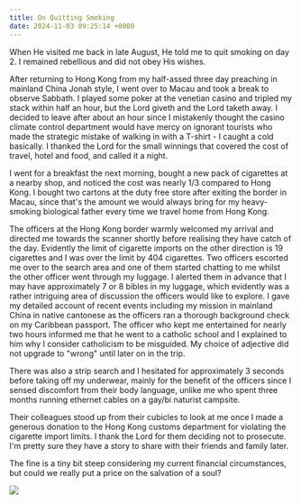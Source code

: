 ```yaml
---
title: On Quitting Smoking
date: 2024-11-03 09:25:14 +0000
---
```


When He visited me back in late August, He told me to quit smoking on day 2. I remained rebellious and did not obey His wishes.

After returning to Hong Kong from my half-assed three day preaching in mainland China Jonah style, I went over to Macau and took a break to observe Sabbath. I played some poker at the venetian casino and tripled my stack within half an hour, but the Lord giveth and the Lord taketh away. I decided to leave after about an hour since I mistakenly thought the casino climate control department would have mercy on ignorant tourists who made the strategic mistake of walking in with a T-shirt - I caught a cold basically. I thanked the Lord for the small winnings that covered the cost of travel, hotel and food, and called it a night.

I went for a breakfast the next morning, bought a new pack of cigarettes at a nearby shop, and noticed the cost was nearly 1/3 compared to Hong Kong. I bought two cartons at the duty free store after exiting the border in Macau, since that's the amount we would always bring for my heavy-smoking biological father every time we travel home from Hong Kong.

The officers at the Hong Kong border warmly welcomed my arrival and directed me towards the scanner shortly before realising they have catch of the day. Evidently the limit of cigarette imports on the other direction is 19 cigarettes and I was over the limit by 404 cigarettes. Two officers escorted me over to the search area and one of them started chatting to me whilst the other officer went through my luggage. I alerted them in advance that I may have approximately 7 or 8 bibles in my luggage, which evidently was a rather intriguing area of discussion the officers would like to explore. I gave my detailed account of recent events including my mission in mainland China in native cantonese as the officers ran a thorough background check on my Caribbean passport. The officer who kept me entertained for nearly two hours informed me that he went to a catholic school and I explained to him why I consider catholicism to be misguided. My choice of adjective did not upgrade to "wrong" until later on in the trip.

There was also a strip search and I hesitated for approximately 3 seconds before taking off my underwear, mainly for the benefit of the officers since I sensed discomfort from their body language, unlike me who spent three months running ethernet cables on a gay/bi naturist campsite.

Their colleagues stood up from their cubicles to look at me once I made a generous donation to the Hong Kong customs department for violating the cigarette import limits. I thank the Lord for them deciding not to prosecute. I'm pretty sure they have a story to share with their friends and family later.

The fine is a tiny bit steep considering my current financial circumstances, but could we really put a price on the salvation of a soul?

![](/1e43f9964d34ac0a0b630f2bf5b3928f.png)